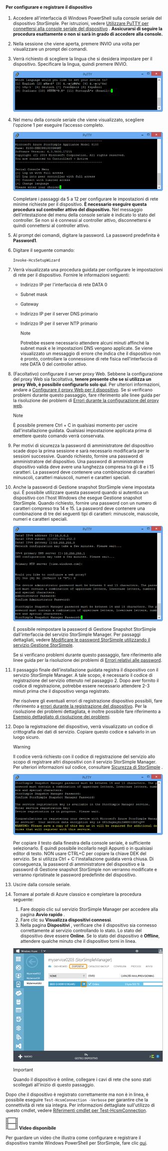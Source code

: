 <!--author=alkohli last changed: 12/01/15-->


#### <a name="to-configure-and-register-the-device"></a>Per configurare e registrare il dispositivo
1. Accedere all'interfaccia di Windows PowerShell sulla console seriale del dispositivo StorSimple. Per istruzioni, vedere [Utilizzare PuTTY per connettersi alla console seriale del dispositivo](#use-putty-to-connect-to-the-device-serial-console) . **Assicurarsi di seguire la procedura esattamente o non si sarà in grado di accedere alla console.**
2. Nella sessione che viene aperta, premere INVIO una volta per visualizzare un prompt dei comandi. 
3. Verrà richiesto di scegliere la lingua che si desidera impostare per il dispositivo. Specificare la lingua, quindi premere INVIO. 
   
    ![StorSimple configurare e registrare il dispositivo 1](./media/storsimple-configure-and-register-device/HCS_RegisterYourDevice1-include.png)
4. Nel menu della console seriale che viene visualizzato, scegliere l'opzione 1 per eseguire l’accesso completo. 
   
    ![StorSimple registrare il dispositivo 2](./media/storsimple-configure-and-register-device/HCS_RegisterYourDevice2-include.png)
   
     Completare i passaggi da 5 a 12 per configurare le impostazioni di rete minime richieste per il dispositivo. **È necessario eseguire questa procedura sul controller attivo del dispositivo.**  Nel messaggio dell’intestazione del menu della console seriale è indicato lo stato del controller. Se non si è connessi al controller attivo, disconnettersi e quindi connettersi al controller attivo.
5. Al prompt dei comandi, digitare la password. La password predefinita è **Password1**.
6. Digitare il seguente comando:
   
     `Invoke-HcsSetupWizard` 
7. Verrà visualizzata una procedura guidata per configurare le impostazioni di rete per il dispositivo. Fornire le informazioni seguenti: 
   
   * Indirizzo IP per l'interfaccia di rete DATA 0
   * Subnet mask
   * Gateway
   * Indirizzo IP per il server DNS primario
   * Indirizzo IP per il server NTP primario
     
     > [!NOTE]
     > Potrebbe essere necessario attendere alcuni minuti affinché la subnet mask e le impostazioni DNS vengano applicate. Se viene visualizzato un messaggio di errore che indica che il dispositivo non è pronto, controllare la connessione di rete fisica nell'interfaccia di rete DATA 0 del controller attivo.
     > 
     > 
8. (Facoltativo) configurare il server proxy Web. Sebbene la configurazione del proxy Web sia facoltativa, **tenere presente che se si utilizza un proxy Web, è possibile configurarlo solo qui**. Per ulteriori informazioni, andare a [Configurare il proxy Web per il dispositivo](../articles/storsimple/storsimple-configure-web-proxy.md). Se si verificano problemi durante questo passaggio, fare riferimento alle linee guida per la risoluzione dei problemi di [Errori durante la configurazione del proxy web](../articles/storsimple/storsimple-troubleshoot-deployment.md#errors-during-the-optional-web-proxy-settings).

     > [!NOTE]
     > È possibile premere Ctrl + C in qualsiasi momento per uscire dall'installazione guidata. Qualsiasi impostazione applicata prima di emettere questo comando verrà conservata.

1. Per motivi di sicurezza la password di amministratore del dispositivo scade dopo la prima sessione e sarà necessario modificarla per le sessioni successive. Quando richiesto, fornire una password di amministratore del dispositivo. Una password di amministratore dispositivo valida deve avere una lunghezza compresa tra gli 8 e i 15 caratteri. La password deve contenere una combinazione di caratteri minuscoli, caratteri maiuscoli, numeri e caratteri speciali.
2. Anche la password di Gestione snapshot StorSimple viene impostata qui. È possibile utilizzare questa password quando si autentica un dispositivo con l'host Windows che esegue Gestione snapshot StorSimple. Quando richiesto, fornire una password con un numero di caratteri compreso tra 14 e 15. La password deve contenere una combinazione di tre dei seguenti tipi di caratteri: minuscole, maiuscole, numeri e caratteri speciali. 
   
   ![StorSimple registrare il dispositivo 4](./media/storsimple-configure-and-register-device/HCS_RegisterYourDevice4-include.png)
   
   È possibile reimpostare la password di Gestione Snapshot StorSimple dall'interfaccia del servizio StorSimple Manager. Per passaggi dettagliati, vedere [Modificare le password StorSimple utilizzando il servizio Gestione StorSimple](../articles/storsimple/storsimple-change-passwords.md).
   
   Se si verificano problemi durante questo passaggio, fare riferimento alle linee guida per la risoluzione dei problemi di [Errori relativi alle password](../articles/storsimple/storsimple-troubleshoot-deployment.md#errors-related-to-device-administrator-and-storsimple-snapshot-manager-passwords).
3. Il passaggio finale dell'installazione guidata registra il dispositivo con il servizio StorSimple Manager. A tale scopo, è necessario il codice di registrazione del servizio ottenuto nel passaggio 2. Dopo aver fornito il codice di registrazione, potrebbe essere necessario attendere 2-3 minuti prima che il dispositivo venga registrato.
   
   Per risolvere gli eventuali errori di registrazione dispositivo possibili, fare riferimento a [errori durante la registrazione del dispositivo](../articles/storsimple/storsimple-troubleshoot-deployment.md#errors-during-device-registration). Per la risoluzione dei problemi dettagliata, è inoltre possibile fare riferimento a [Esempio dettagliato di risoluzione dei problemi](../articles/storsimple/storsimple-troubleshoot-deployment.md#step-by-step-storsimple-troubleshooting-example).
4. Dopo la registrazione del dispositivo, verrà visualizzato un codice di crittografia dei dati di servizio. Copiare questo codice e salvarlo in un luogo sicuro.
   
   > [!WARNING]
   > Il codice verrà richiesto con il codice di registrazione del servizio allo scopo di registrare altri dispositivi con il servizio StorSimple Manager. Per ulteriori informazioni sul codice, consultare [Sicurezza di StorSimple](../articles/storsimple/storsimple-security.md) .
   > 
   > 
   
    ![StorSimple registrare il dispositivo 6](./media/storsimple-configure-and-register-device/HCS_RegisterYourDevice6-include.png)
   
    Per copiare il testo dalla finestra della console seriale, è sufficiente selezionarlo. È quindi possibile incollarlo negli Appunti o in qualsiasi editor di testo. NON usare CTRL+C per copiare la chiave DEK del servizio. Se si utilizza Ctrl + C l'installazione guidata verrà chiusa. Di conseguenza, la password di amministratore del dispositivo e la password di Gestione snapshot StorSimple non verranno modificate e verranno ripristinate le password predefinite del dispositivo.
5. Uscire dalla console seriale.
6. Tornare al portale di Azure classico e completare la procedura seguente:
   
   1. Fare doppio clic sul servizio StorSimple Manager per accedere alla pagina **Avvio rapido** .
   2. Fare clic su **Visualizza dispositivi connessi**.
   3. Nella pagina **Dispositivi** , verificare che il dispositivo sia connesso correttamente al servizio controllando lo stato. Lo stato del dispositivo deve essere **Online**. Se lo stato del dispositivo è **Offline**, attendere qualche minuto che il dispositivo torni in linea.
   
   ![Pagina Dispositivi StorSimple](./media/storsimple-configure-and-register-device/HCS_DevicesPageM-include.png) 
   
   > [!IMPORTANT]
   > Quando il dispositivo è online, collegare i cavi di rete che sono stati scollegati all'inizio di questo passaggio.
   > 
   > 

Dopo che il dispositivo è registrato correttamente ma non è in linea, è possibile eseguire `Test-HcsmConnection -Verbose` per garantire che la connettività di rete sia integra. Per informazioni dettagliate sull'utilizzo di questo cmdlet, vedere [Riferimenti cmdlet per Test-HcsmConnection](https://technet.microsoft.com/library/dn715782.aspx).

![Video disponibile](./media/storsimple-configure-and-register-device/Video_icon.png) **Video disponibile**

Per guardare un video che illustra come configurare e registrare il dispositivo tramite Windows PowerShell per StorSimple, fare clic [qui](https://azure.microsoft.com/documentation/videos/initialize-the-storsimple-appliance/).



<!--HONumber=Nov16_HO2-->


